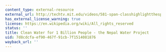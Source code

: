 ```yaml
---
content_type: external-resource
external_url: http://techtv.mit.edu/videos/581-span-classhighlightthespan-span-classhighlightnepalspan-span-classhighlightwaterspan-project---mit-graduation-video-2003
has_external_license_warning: true
license: https://en.wikipedia.org/wiki/All_rights_reserved
status: ''
title: Clean Water for 1 Billion People - the Nepal Water Project
uid: 7d8cdcfa-ef90-467f-91cb-7f1514081876
wayback_url: ''
---
```

